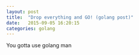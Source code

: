 ```yaml
---
layout: post
title:  "Drop everything and GO! (golang post)"
date:   2015-09-05 16:20:15
categories: golang
---
```


You gotta use golang man